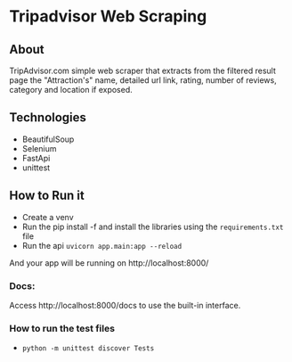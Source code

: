 # Tripadvisor Web Scraping

## About
TripAdvisor.com simple web scraper that extracts from the filtered result page the "Attraction's" name, detailed url link, rating, number of reviews, category and location if exposed.


## Technologies
 - BeautifulSoup
 - Selenium
 - FastApi
 - unittest


## How to Run it
 - Create a venv
 - Run the pip install -f and install the libraries using the `requirements.txt` file
 - Run the api `uvicorn app.main:app --reload` 

And your app will be running on http://localhost:8000/

### Docs:
Access http://localhost:8000/docs to use the built-in interface.

### How to run the test files
 - `python -m unittest discover Tests`